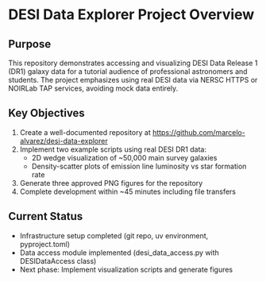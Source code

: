 # DESI Data Explorer Project Overview

## Purpose
This repository demonstrates accessing and visualizing DESI Data Release 1 (DR1) galaxy data for a tutorial audience of professional astronomers and students. The project emphasizes using real DESI data via NERSC HTTPS or NOIRLab TAP services, avoiding mock data entirely.

## Key Objectives
1. Create a well-documented repository at https://github.com/marcelo-alvarez/desi-data-explorer
2. Implement two example scripts using real DESI DR1 data:
   - 2D wedge visualization of ~50,000 main survey galaxies
   - Density-scatter plots of emission line luminosity vs star formation rate
3. Generate three approved PNG figures for the repository
4. Complete development within ~45 minutes including file transfers

## Current Status
- Infrastructure setup completed (git repo, uv environment, pyproject.toml)
- Data access module implemented (desi_data_access.py with DESIDataAccess class)
- Next phase: Implement visualization scripts and generate figures